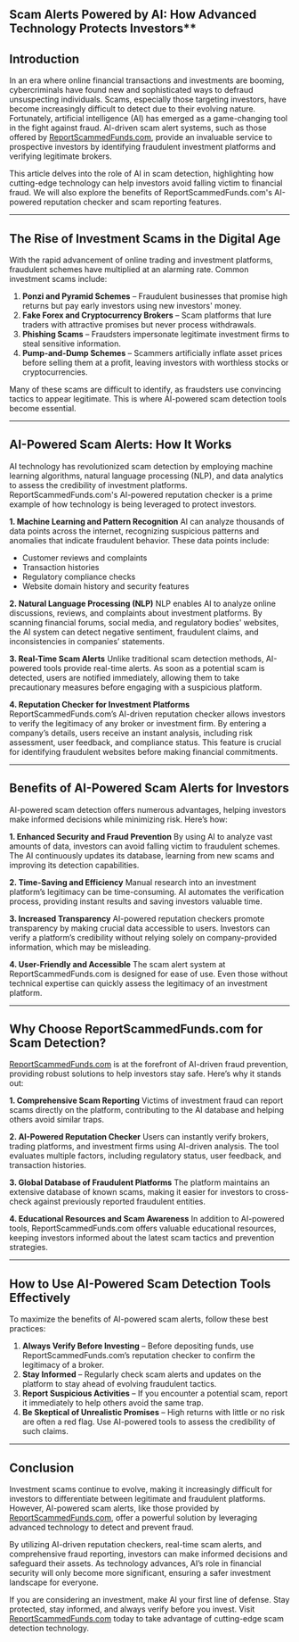 ## Scam Alerts Powered by AI: How Advanced Technology Protects Investors**

## Introduction

In an era where online financial transactions and investments are booming, cybercriminals have found new and sophisticated ways to defraud unsuspecting individuals. Scams, especially those targeting investors, have become increasingly difficult to detect due to their evolving nature. Fortunately, artificial intelligence (AI) has emerged as a game-changing tool in the fight against fraud. AI-driven scam alert systems, such as those offered by [ReportScammedFunds.com](https://reportscammedfunds.com), provide an invaluable service to prospective investors by identifying fraudulent investment platforms and verifying legitimate brokers.

This article delves into the role of AI in scam detection, highlighting how cutting-edge technology can help investors avoid falling victim to financial fraud. We will also explore the benefits of ReportScammedFunds.com's AI-powered reputation checker and scam reporting features.

---

## The Rise of Investment Scams in the Digital Age

With the rapid advancement of online trading and investment platforms, fraudulent schemes have multiplied at an alarming rate. Common investment scams include:

1. **Ponzi and Pyramid Schemes** – Fraudulent businesses that promise high returns but pay early investors using new investors' money.
2. **Fake Forex and Cryptocurrency Brokers** – Scam platforms that lure traders with attractive promises but never process withdrawals.
3. **Phishing Scams** – Fraudsters impersonate legitimate investment firms to steal sensitive information.
4. **Pump-and-Dump Schemes** – Scammers artificially inflate asset prices before selling them at a profit, leaving investors with worthless stocks or cryptocurrencies.

Many of these scams are difficult to identify, as fraudsters use convincing tactics to appear legitimate. This is where AI-powered scam detection tools become essential.

---

## AI-Powered Scam Alerts: How It Works

AI technology has revolutionized scam detection by employing machine learning algorithms, natural language processing (NLP), and data analytics to assess the credibility of investment platforms. ReportScammedFunds.com's AI-powered reputation checker is a prime example of how technology is being leveraged to protect investors.

 **1. Machine Learning and Pattern Recognition**
AI can analyze thousands of data points across the internet, recognizing suspicious patterns and anomalies that indicate fraudulent behavior. These data points include:
- Customer reviews and complaints
- Transaction histories
- Regulatory compliance checks
- Website domain history and security features

 **2. Natural Language Processing (NLP)**
NLP enables AI to analyze online discussions, reviews, and complaints about investment platforms. By scanning financial forums, social media, and regulatory bodies' websites, the AI system can detect negative sentiment, fraudulent claims, and inconsistencies in companies’ statements.

 **3. Real-Time Scam Alerts**
Unlike traditional scam detection methods, AI-powered tools provide real-time alerts. As soon as a potential scam is detected, users are notified immediately, allowing them to take precautionary measures before engaging with a suspicious platform.

 **4. Reputation Checker for Investment Platforms**
ReportScammedFunds.com’s AI-driven reputation checker allows investors to verify the legitimacy of any broker or investment firm. By entering a company’s details, users receive an instant analysis, including risk assessment, user feedback, and compliance status. This feature is crucial for identifying fraudulent websites before making financial commitments.

---

## Benefits of AI-Powered Scam Alerts for Investors

AI-powered scam detection offers numerous advantages, helping investors make informed decisions while minimizing risk. Here’s how:

 **1. Enhanced Security and Fraud Prevention**
By using AI to analyze vast amounts of data, investors can avoid falling victim to fraudulent schemes. The AI continuously updates its database, learning from new scams and improving its detection capabilities.

 **2. Time-Saving and Efficiency**
Manual research into an investment platform’s legitimacy can be time-consuming. AI automates the verification process, providing instant results and saving investors valuable time.

 **3. Increased Transparency**
AI-powered reputation checkers promote transparency by making crucial data accessible to users. Investors can verify a platform’s credibility without relying solely on company-provided information, which may be misleading.

 **4. User-Friendly and Accessible**
The scam alert system at ReportScammedFunds.com is designed for ease of use. Even those without technical expertise can quickly assess the legitimacy of an investment platform.

---

## Why Choose ReportScammedFunds.com for Scam Detection?

[ReportScammedFunds.com](https://reportscammedfunds.com) is at the forefront of AI-driven fraud prevention, providing robust solutions to help investors stay safe. Here’s why it stands out:

 **1. Comprehensive Scam Reporting**
Victims of investment fraud can report scams directly on the platform, contributing to the AI database and helping others avoid similar traps.

 **2. AI-Powered Reputation Checker**
Users can instantly verify brokers, trading platforms, and investment firms using AI-driven analysis. The tool evaluates multiple factors, including regulatory status, user feedback, and transaction histories.

 **3. Global Database of Fraudulent Platforms**
The platform maintains an extensive database of known scams, making it easier for investors to cross-check against previously reported fraudulent entities.

 **4. Educational Resources and Scam Awareness**
In addition to AI-powered tools, ReportScammedFunds.com offers valuable educational resources, keeping investors informed about the latest scam tactics and prevention strategies.

---

## How to Use AI-Powered Scam Detection Tools Effectively

To maximize the benefits of AI-powered scam alerts, follow these best practices:

1. **Always Verify Before Investing** – Before depositing funds, use ReportScammedFunds.com’s reputation checker to confirm the legitimacy of a broker.
2. **Stay Informed** – Regularly check scam alerts and updates on the platform to stay ahead of evolving fraudulent tactics.
3. **Report Suspicious Activities** – If you encounter a potential scam, report it immediately to help others avoid the same trap.
4. **Be Skeptical of Unrealistic Promises** – High returns with little or no risk are often a red flag. Use AI-powered tools to assess the credibility of such claims.

---

## Conclusion

Investment scams continue to evolve, making it increasingly difficult for investors to differentiate between legitimate and fraudulent platforms. However, AI-powered scam alerts, like those provided by [ReportScammedFunds.com](https://reportscammedfunds.com), offer a powerful solution by leveraging advanced technology to detect and prevent fraud.

By utilizing AI-driven reputation checkers, real-time scam alerts, and comprehensive fraud reporting, investors can make informed decisions and safeguard their assets. As technology advances, AI’s role in financial security will only become more significant, ensuring a safer investment landscape for everyone.

If you are considering an investment, make AI your first line of defense. Stay protected, stay informed, and always verify before you invest. Visit [ReportScammedFunds.com](https://reportscammedfunds.com) today to take advantage of cutting-edge scam detection technology.

